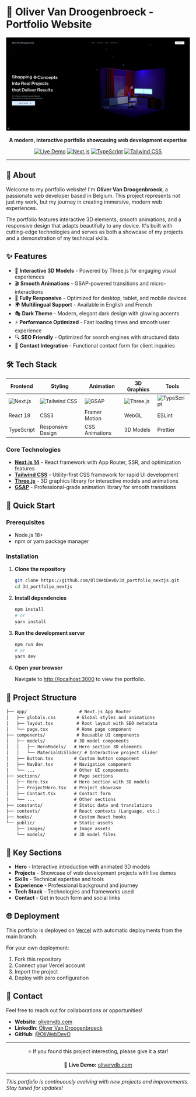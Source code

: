 # 🌟 Oliver Van Droogenbroeck - Portfolio Website

<div align="center">
  <img src="public/images/portfolioCover.png" alt="Portfolio Cover" width="800" />
  
  **A modern, interactive portfolio showcasing web development expertise**
  
  [![Live Demo](https://img.shields.io/badge/Live%20Demo-olivervdb.com-blue?style=for-the-badge&logo=vercel)](https://olivervdb.com)
  [![Next.js](https://img.shields.io/badge/Next.js-14-black?style=for-the-badge&logo=next.js)](https://nextjs.org/)
  [![TypeScript](https://img.shields.io/badge/TypeScript-5.0-3178C6?style=for-the-badge&logo=typescript)](https://www.typescriptlang.org/)
  [![Tailwind CSS](https://img.shields.io/badge/Tailwind_CSS-3.0-38B2AC?style=for-the-badge&logo=tailwind-css)](https://tailwindcss.com/)
</div>

---

## 👋 About

Welcome to my portfolio website! I'm **Oliver Van Droogenbroeck**, a passionate web developer based in Belgium. This project represents not just my work, but my journey in creating immersive, modern web experiences.

The portfolio features interactive 3D elements, smooth animations, and a responsive design that adapts beautifully to any device. It's built with cutting-edge technologies and serves as both a showcase of my projects and a demonstration of my technical skills.

## ✨ Features

- 🎨 **Interactive 3D Models** - Powered by Three.js for engaging visual experiences
- 🎬 **Smooth Animations** - GSAP-powered transitions and micro-interactions
- 📱 **Fully Responsive** - Optimized for desktop, tablet, and mobile devices
- 🌍 **Multilingual Support** - Available in English and French
- 🎭 **Dark Theme** - Modern, elegant dark design with glowing accents
- ⚡ **Performance Optimized** - Fast loading times and smooth user experience
- 🔍 **SEO Friendly** - Optimized for search engines with structured data
- 📧 **Contact Integration** - Functional contact form for client inquiries

## 🛠️ Tech Stack

<div align="center">

| Frontend | Styling | Animation | 3D Graphics | Tools |
|----------|---------|-----------|-------------|-------|
| ![Next.js](https://img.shields.io/badge/Next.js-000000?style=flat&logo=next.js&logoColor=white) | ![Tailwind CSS](https://img.shields.io/badge/Tailwind_CSS-38B2AC?style=flat&logo=tailwind-css&logoColor=white) | ![GSAP](https://img.shields.io/badge/GSAP-88CE02?style=flat&logo=greensock&logoColor=white) | ![Three.js](https://img.shields.io/badge/Three.js-000000?style=flat&logo=three.js&logoColor=white) | ![TypeScript](https://img.shields.io/badge/TypeScript-3178C6?style=flat&logo=typescript&logoColor=white) |
| React 18 | CSS3 | Framer Motion | WebGL | ESLint |
| TypeScript | Responsive Design | CSS Animations | 3D Models | Prettier |

</div>

### Core Technologies

- **[Next.js 14](https://nextjs.org/)** - React framework with App Router, SSR, and optimization features
- **[Tailwind CSS](https://tailwindcss.com/)** - Utility-first CSS framework for rapid UI development
- **[Three.js](https://threejs.org/)** - 3D graphics library for interactive models and animations
- **[GSAP](https://greensock.com/gsap/)** - Professional-grade animation library for smooth transitions

## 🚀 Quick Start

### Prerequisites

- Node.js 18+ 
- npm or yarn package manager

### Installation

1. **Clone the repository**
   ```bash
   git clone https://github.com/OliWebDevO/3d_portfolio_nextjs.git
   cd 3d_portfolio_nextjs
   ```

2. **Install dependencies**
   ```bash
   npm install
   # or
   yarn install
   ```

3. **Run the development server**
   ```bash
   npm run dev
   # or
   yarn dev
   ```

4. **Open your browser**
   
   Navigate to [http://localhost:3000](http://localhost:3000) to view the portfolio.

## 📁 Project Structure

```
├── app/                    # Next.js App Router
│   ├── globals.css        # Global styles and animations
│   ├── layout.tsx         # Root layout with SEO metadata
│   └── page.tsx           # Home page component
├── components/            # Reusable UI components
│   ├── models/           # 3D model components
│   │   ├── HeroModels/   # Hero section 3D elements
│   │   └── MaterialUiSlider/ # Interactive project slider
│   ├── Button.tsx        # Custom button component
│   ├── NavBar.tsx        # Navigation component
│   └── ...               # Other UI components
├── sections/             # Page sections
│   ├── Hero.tsx          # Hero section with 3D models
│   ├── ProjectHero.tsx   # Project showcase
│   ├── Contact.tsx       # Contact form
│   └── ...               # Other sections
├── constants/            # Static data and translations
├── contexts/             # React contexts (Language, etc.)
├── hooks/                # Custom React hooks
└── public/               # Static assets
    ├── images/           # Image assets
    └── models/           # 3D model files
```

## 🎯 Key Sections

- **Hero** - Interactive introduction with animated 3D models
- **Projects** - Showcase of web development projects with live demos
- **Skills** - Technical expertise and tools
- **Experience** - Professional background and journey
- **Tech Stack** - Technologies and frameworks used
- **Contact** - Get in touch form and social links

## 🌐 Deployment

This portfolio is deployed on [Vercel](https://vercel.com/) with automatic deployments from the main branch.

For your own deployment:

1. Fork this repository
2. Connect your Vercel account
3. Import the project
4. Deploy with zero configuration

## 📧 Contact

Feel free to reach out for collaborations or opportunities!

- **Website**: [olivervdb.com](https://olivervdb.com)
- **LinkedIn**: [Oliver Van Droogenbroeck](https://www.linkedin.com/in/oliver-van-droogenbroeck-44b699151/)
- **GitHub**: [@OliWebDevO](https://github.com/OliWebDevO)

---

<div align="center">
  <p>⭐ If you found this project interesting, please give it a star!</p>
  <p>🔗 <strong>Live Demo:</strong> <a href="https://olivervdb.com">olivervdb.com</a></p>
</div>

---

*This portfolio is continuously evolving with new projects and improvements. Stay tuned for updates!*

